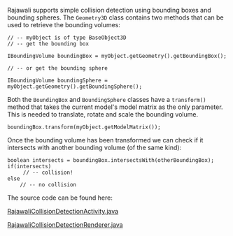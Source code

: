 Rajawali supports simple collision detection using bounding boxes and bounding spheres. The `Geometry3D` class contains two methods that can be used to retrieve the bounding volumes:
```
// -- myObject is of type BaseObject3D
// -- get the bounding box

IBoundingVolume boundingBox = myObject.getGeometry().getBoundingBox();

// -- or get the bounding sphere

IBoundingVolume boundingSphere = myObject.getGeometry().getBoundingSphere();
```
Both the `BoundingBox` and `BoundingSphere` classes have a `transform()` method that takes the current model's model matrix as the only parameter. This is needed to translate, rotate and scale the bounding volume.
```
boundingBox.transform(myObject.getModelMatrix());
```
Once the bounding volume has been transformed we can check if it intersects with another bounding volume (of the same kind):
```
boolean intersects = boundingBox.intersectsWith(otherBoundingBox);
if(intersects)
     // -- collision!
else
    // -- no collision 
```
The source code can be found here:

[RajawaliCollisionDetectionActivity.java](https://github.com/MasDennis/RajawaliExamples/blob/master/src/com/monyetmabuk/rajawali/tutorials/RajawaliCollisionDetectionActivity.java)

[RajawaliCollisionDetectionRenderer.java](https://github.com/MasDennis/RajawaliExamples/blob/master/src/com/monyetmabuk/rajawali/tutorials/RajawaliCollisionDetectionRenderer.java)
